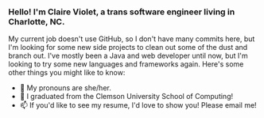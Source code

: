 ### Hello! I'm Claire Violet, a trans software engineer living in Charlotte, NC.
My current job doesn't use GitHub, so I don't have many commits here, but I'm looking for some new side projects to clean out some of the dust and branch out. I've mostly been a Java and web developer until now, but I'm looking to try some new languages and frameworks again. Here's some other things you might like to know:
- 🔖 My pronouns are she/her.
- 🐯 I graduated from the Clemson University School of Computing!
- 📫 If you'd like to see my resume, I'd love to show you! Please email me!
